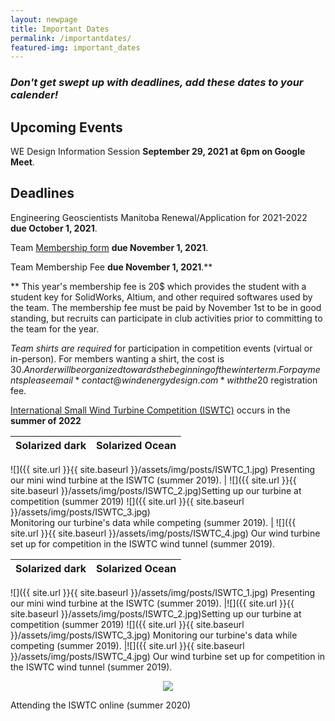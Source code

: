 ```yaml
---
layout: newpage
title: Important Dates
permalink: /importantdates/
featured-img: important_dates
---
```

### *Don't get swept up with deadlines, add these dates to your calender!*





## **Upcoming Events**

WE Design Information Session **September 29, 2021 at 6pm on Google Meet**.


## **Deadlines**

Engineering Geoscientists Manitoba Renewal/Application for 2021-2022 **due October 1, 2021**.

Team [Membership form](https://forms.gle/shpFyYurkM1quY3K7 "2021-2022 WE Design Membership Form")  **due November 1, 2021**.

Team Membership Fee **due November 1, 2021**.**

 ** This year's membership fee is 20$ which provides the student with a student key for SolidWorks, Altium, and other required softwares used by the team. 
The membership fee must be paid by November 1st to be in good standing, but recruits can participate in club activities prior to committing to the team for the year. 

*Team shirts are required* for participation in competition events (virtual or in-person). 
For members wanting a shirt, the cost is 30$. An order will be organized towards the beginning of the winter term. 
For payments please email *contact@windenergydesign.com* with the 20$ registration fee.

[International Small Wind Turbine Competition (ISWTC)](https://www.hanze.nl/eng/education/engineering/school-of-engineering/organisation/contest/international-small-wind-turbine-contest/contest/iswtc/iswtc-history) occurs in the **summer of 2022**



Solarized dark             |  Solarized Ocean
:-------------------------:|:-------------------------:
![]({{ site.url }}{{ site.baseurl }}/assets/img/posts/ISWTC_1.jpg) Presenting our mini wind turbine at the ISWTC (summer 2019).
|  ![]({{ site.url }}{{ site.baseurl }}/assets/img/posts/ISWTC_2.jpg)Setting up our turbine at competition (summer 2019)
![]({{ site.url }}{{ site.baseurl }}/assets/img/posts/ISWTC_3.jpg)  
Monitoring our turbine's data while competing (summer 2019).
| ![]({{ site.url }}{{ site.baseurl }}/assets/img/posts/ISWTC_4.jpg)
Our wind turbine set up for competition in the ISWTC wind tunnel (summer 2019).

Solarized dark             |  Solarized Ocean
:-------------------------:|:-------------------------:

![]({{ site.url }}{{ site.baseurl }}/assets/img/posts/ISWTC_1.jpg) Presenting our mini wind turbine at the ISWTC (summer 2019). |![]({{ site.url }}{{ site.baseurl }}/assets/img/posts/ISWTC_2.jpg)Setting up our turbine at competition (summer 2019)
![]({{ site.url }}{{ site.baseurl }}/assets/img/posts/ISWTC_3.jpg) Monitoring our turbine's data while competing (summer 2019). |![]({{ site.url }}{{ site.baseurl }}/assets/img/posts/ISWTC_4.jpg)
Our wind turbine set up for competition in the ISWTC wind tunnel (summer 2019).


<p align="center">
   <img src="{{ site.url }}{{ site.baseurl }}/assets/img/posts/ISWTC(2020).jpg)">
  </p>
Attending the ISWTC online (summer 2020)
  


